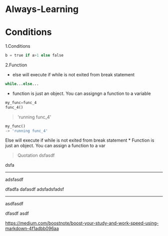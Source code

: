 # Always-Learning
# Conditions
1.Conditions
```python 
b = true if a>1 else false 
```
2.Function
* else will execute if while is not exited from break statement 
```python
while...else...
```
* function is just an object. You can assigngn a function to a variable
```python
my_func=func_4
func_4()
```
> 'running func_4'
```python
my_func()
-> 'running func_4'
```
Else will execute if while is not exited from break statement 
    * Function is just an object. You can assign a function to a var
> Quotation
dsfasdf

dsfa


* * *
adsfasdf

dfadfa
dafasdf
adsfadsfadsf



***
asdfasdf

dfasdf
asdf




https://medium.com/boostnote/boost-your-study-and-work-speed-using-markdown-4f1adbb096aa

